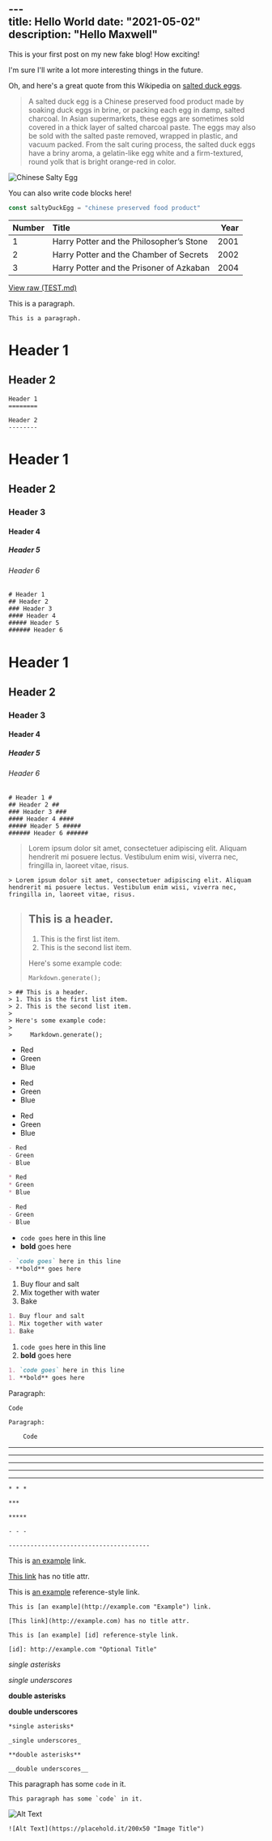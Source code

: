 ﻿﻿﻿﻿﻿﻿﻿﻿﻿---  title: Hello Worlddate: "2021-05-02"  description: "Hello Maxwell"---  This is your first post on my new fake blog! How exciting!I'm sure I'll write a lot more interesting things in the future.Oh, and here's a great quote from this Wikipedia on[salted duck eggs](https://en.wikipedia.org/wiki/Salted_duck_egg).> A salted duck egg is a Chinese preserved food product made by soaking duck> eggs in brine, or packing each egg in damp, salted charcoal. In Asian> supermarkets, these eggs are sometimes sold covered in a thick layer of salted> charcoal paste. The eggs may also be sold with the salted paste removed,> wrapped in plastic, and vacuum packed. From the salt curing process, the> salted duck eggs have a briny aroma, a gelatin-like egg white and a> firm-textured, round yolk that is bright orange-red in color.![Chinese Salty Egg](./salty_egg.jpg)You can also write code blocks here!```jsconst saltyDuckEgg = "chinese preserved food product"```| Number | Title                                    | Year || :----- | :--------------------------------------- | ---: || 1      | Harry Potter and the Philosopher’s Stone | 2001 || 2      | Harry Potter and the Chamber of Secrets  | 2002 || 3      | Harry Potter and the Prisoner of Azkaban | 2004 |[View raw (TEST.md)](https://raw.github.com/adamschwartz/github-markdown-kitchen-sink/master/README.md)This is a paragraph.    This is a paragraph.# Header 1## Header 2    Header 1    ========    Header 2    --------# Header 1## Header 2### Header 3#### Header 4##### Header 5###### Header 6    # Header 1    ## Header 2    ### Header 3    #### Header 4    ##### Header 5    ###### Header 6# Header 1## Header 2### Header 3#### Header 4##### Header 5###### Header 6    # Header 1 #    ## Header 2 ##    ### Header 3 ###    #### Header 4 ####    ##### Header 5 #####    ###### Header 6 ######> Lorem ipsum dolor sit amet, consectetuer adipiscing elit. Aliquam hendrerit mi posuere lectus. Vestibulum enim wisi, viverra nec, fringilla in, laoreet vitae, risus.    > Lorem ipsum dolor sit amet, consectetuer adipiscing elit. Aliquam hendrerit mi posuere lectus. Vestibulum enim wisi, viverra nec, fringilla in, laoreet vitae, risus.> ## This is a header.>> 1. This is the first list item.> 2. This is the second list item.>> Here's some example code:>>     Markdown.generate();    > ## This is a header.    > 1. This is the first list item.    > 2. This is the second list item.    >    > Here's some example code:    >    >     Markdown.generate();- Red- Green- Blue* Red* Green* Blue- Red- Green- Blue```markdown- Red- Green- Blue* Red* Green* Blue- Red- Green- Blue```- `code goes` here in this line- **bold** goes here```markdown- `code goes` here in this line- **bold** goes here```1. Buy flour and salt1. Mix together with water1. Bake```markdown1. Buy flour and salt1. Mix together with water1. Bake```1. `code goes` here in this line1. **bold** goes here```markdown1. `code goes` here in this line1. **bold** goes here```Paragraph:    Code<!-- -->    Paragraph:        Code---------------    * * *    ***    *****    - - -    ---------------------------------------This is [an example](http://example.com "Example") link.[This link](http://example.com) has no title attr.This is [an example][id] reference-style link.[id]: http://example.com "Optional Title"    This is [an example](http://example.com "Example") link.    [This link](http://example.com) has no title attr.    This is [an example] [id] reference-style link.    [id]: http://example.com "Optional Title"_single asterisks__single underscores_**double asterisks****double underscores**    *single asterisks*    _single underscores_    **double asterisks**    __double underscores__This paragraph has some `code` in it.    This paragraph has some `code` in it.![Alt Text](https://placehold.it/200x50 "Image Title")    ![Alt Text](https://placehold.it/200x50 "Image Title")